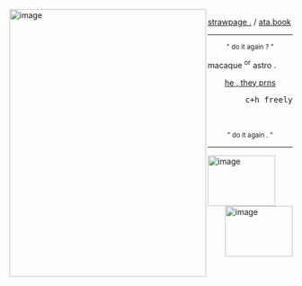 
<!--
**sn4kewrath/sn4kewrath** is a ✨ _special_ ✨ repository because its `README.md` (this file) appears on your GitHub profile.
-->

<img align="left" width="350" height="476" alt="image" src="https://github.com/user-attachments/assets/32739c64-9004-40b8-b6d5-f3b5644cc41b" />

[strawpage .](https://sleeping2nite.straw.page)       /       [ata.book](https://sublaser.atabook.org)

     
---

<p align="center"> <sup>" do it again ? "</sup>
     <br/>
<p align="left"> macaque <sup>or</sup></sup> astro .
<p align="center"> <ins>he , they prns</ins>
<p align="right"> <samp>c+h freely</samp>
     <br/><br/><br/>
<p align="center"> <sup>" do it again . "</sup>

---
<img align="center" width="120" height="90" alt="image" src="https://github.com/user-attachments/assets/cfe450a0-0997-4983-92a7-3b0a432eb8f8" /> <img align="right" width="120" height="90" alt="image" src="https://github.com/user-attachments/assets/35ba48c0-0786-44f2-9450-2ffda2f8b9b5" />

